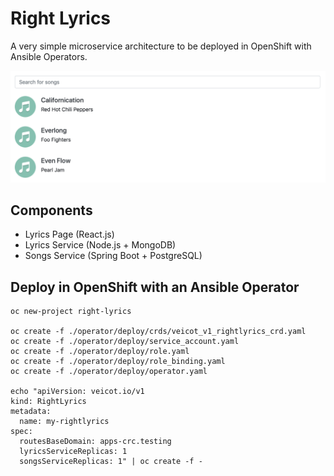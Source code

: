 # Right Lyrics

A very simple microservice architecture to be deployed in OpenShift with Ansible Operators.

![preview](./preview.png)

## Components

* Lyrics Page (React.js)
* Lyrics Service (Node.js + MongoDB)
* Songs Service (Spring Boot + PostgreSQL)

## Deploy in OpenShift with an Ansible Operator

    oc new-project right-lyrics

    oc create -f ./operator/deploy/crds/veicot_v1_rightlyrics_crd.yaml
    oc create -f ./operator/deploy/service_account.yaml
    oc create -f ./operator/deploy/role.yaml
    oc create -f ./operator/deploy/role_binding.yaml
    oc create -f ./operator/deploy/operator.yaml
    
    echo "apiVersion: veicot.io/v1
    kind: RightLyrics
    metadata:
      name: my-rightlyrics
    spec:
      routesBaseDomain: apps-crc.testing
      lyricsServiceReplicas: 1
      songsServiceReplicas: 1" | oc create -f -